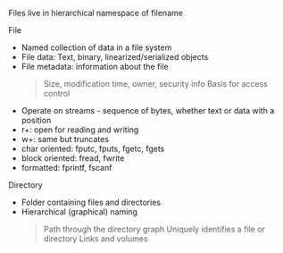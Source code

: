 Files live in hierarchical namespace of filename

File
- Named collection of data in a file system
- File data: Text, binary, linearized/serialized objects
- File metadata: information about the file
  > Size, modification time, owner, security info
  > Basis for access control
- Operate on streams - sequence of bytes, whether text or data
  with a position
- r+: open for reading and writing
- w+: same but truncates
- char oriented: fputc, fputs, fgetc, fgets
- block oriented: fread, fwrite
- formatted: fprintf, fscanf

Directory
- Folder containing files and directories
- Hierarchical (graphical) naming
  > Path through the directory graph
  > Uniquely identifies a file or directory
  > Links and volumes
  
